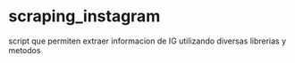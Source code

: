 # scraping_instagram
script que permiten extraer informacion de IG utilizando diversas librerias y metodos
